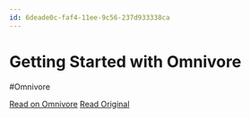 ```yaml
---
id: 6deade0c-faf4-11ee-9c56-237d933338ca
---
```


# Getting Started with Omnivore
#Omnivore

[Read on Omnivore](https://omnivore.app/me/getting-started-with-omnivore)
[Read Original](https://blog.omnivore.app/p/getting-started-with-omnivore)


